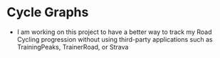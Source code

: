 # Cycle Graphs

- I am working on this project to have a better way to track my Road Cycling progression without using third-party applications such as TrainingPeaks, TrainerRoad, or Strava
